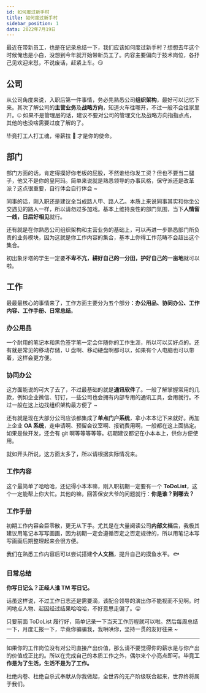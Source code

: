 ```yaml
---
id: 如何度过新手村
title: 如何度过新手村
sidebar_position: 1
data: 2022年7月19日
---
```


最近在带新员工，也是在记录总结一下，我们应该如何度过新手村？想想去年这个时候俺也是小白，没想到今年就开始带新员工了。内容主要偏向于技术岗位，各抒己见欢迎来怼，不说废话，赶紧上车。😏

## 公司

从公司角度来说，入职后第一件事情，务必先熟悉公司**组织架构**，最好可以记忆下来。其次了解公司的**主营业务**及**战略方向**，知道火车往哪开，不过一般不会往家里开。🤐 如果不是管理层的话，建议不要对公司的管理文化及战略方向指指点点，其他的也没啥需要过度了解的了。

毕竟打工人打工魂，带薪拉 💩 才是你的使命。

## 部门

部门方面的话，肯定得摸好你老板的屁股，不然谁给你发工资？但也不要当二腿子，他又不是你的皇阿玛。简单来说就是熟悉领导的办事风格，保守派还是改革派？这点很重要，自行体会自行体会 ~

同事的话，刚入职还是建议全当成路人甲、路人乙。本质上来说同事其实和你坐公交遇见的路人一样，所以请勿过多加戏。基本上维持良性的部门氛围，当下**人情留一线，日后好相见**就行。

还有就是在你熟悉公司组织架构和主营业务的基础上，可以再进一步熟悉部门所负责的业务模块，因为这就是你工作内容的集合，基本上你得工作范畴不会超出这个集合。

初出象牙塔的学生一定要**不卑不亢，耕好自己的一分田，护好自己的一亩地**就可以啦。

## 工作

最最最核心的事情来了，工作方面主要分为五个部分：**办公用品、协同办公、工作内容、工作手册、日常总结**。

### 办公用品

一个耐用的笔记本和黑色签字笔一定会伴随你的工作生涯，所以可以买好点的。还有就是常见的移动存储，U 盘啊、移动硬盘啊都可以，如果有个人电脑也可以带着，这样会更方便。

### 协同办公

这方面能说的可大了去了，不过最基础的就是**通讯软件**了。一般了解掌握常用的几款，例如企业微信、钉钉，一些公司也会拥有内部专用的通讯工具，会用就行。不过一般在这上边找组织架构最方便了 ~

还有就是现在大部分公司应该都集成了**单点门户系统**，拿小本本记下来就好。再加上企业 **OA 系统**，走申请啊、预留会议室啊、报销费用啊，一般都在这上面搞定。如果是做开发，还会有 git 啊等等等等等。初期建议都记在小本本上，供你方便使用。

就如开头所说，这方面太多了，所以请根据实际情况来。

### 工作内容

这个最简单了哈哈哈，还记得小本本嘛，刚入职初期一定要有一个 **ToDoList**，这个一定能帮上你大忙。其他的嘛，回答保安大爷的问题就行：**你是谁？到哪去？**

### 工作手册

初期工作内容会巨零散，更无从下手。尤其是在大量阅读公司**内部文档**后，我极其建议用笔记本写写画画，因为初期一定会遵循否定之否定规律的，所以用笔记本写写画画后期整理起来会很方便。

我们在熟悉工作内容后可以尝试搭建**个人文档**，提升自己的摸鱼水平。🐟

### 日常总结

**你写日记么？正经人谁 TM 写日记。**

话虽这样说，不过工作日志还是需要滴，该配合领导的演出你不能视而不见啊。时间地点人物、起因经过结果哈哈哈，不好意思走偏了。😛

只要前面 ToDoList 履行好，简单记录一下当天工作历程就可以啦。然后每周总结一下，月度汇报一下，毕竟你骗骗我，我哄哄你，坚持一贯的友好往来 ~

---

如果你的工作岗位没有对公司直接产出价值，那么请不要觉得你的薪水是与你产出的价值成正比的。所以在完成自己的本质工作之外，偶尔来个小亮点即可。毕竟**工作是为了生活，生活不是为了工作。**

杜绝内卷、杜绝自杀式奉献从你我做起，全世界的无产阶级联合起来，世界终将属于我们。
